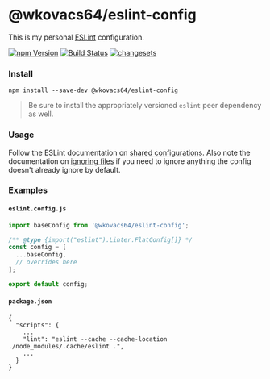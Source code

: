 # @wkovacs64/eslint-config

This is my personal [ESLint][eslint] configuration.

[![npm Version][npm-image]][npm-url] [![Build Status][ci-image]][ci-url]
[![changesets][changesets-image]][changesets-url]

### Install

```
npm install --save-dev @wkovacs64/eslint-config
```

> Be sure to install the appropriately versioned `eslint` peer dependency as
> well.

### Usage

Follow the ESLint documentation on [shared configurations][eslint-sharing]. Also
note the documentation on [ignoring files][eslint-ignores] if you need to ignore
anything the config doesn't already ignore by default.

### Examples

#### `eslint.config.js`

```js
import baseConfig from '@wkovacs64/eslint-config';

/** @type {import("eslint").Linter.FlatConfig[]} */
const config = [
  ...baseConfig,
  // overrides here
];

export default config;
```

#### `package.json`

```
{
  "scripts": {
    ...
    "lint": "eslint --cache --cache-location ./node_modules/.cache/eslint .",
    ...
  }
}
```

[npm-image]:
  https://img.shields.io/npm/v/@wkovacs64/eslint-config.svg?style=flat-square
[npm-url]: https://www.npmjs.com/package/@wkovacs64/eslint-config
[ci-image]:
  https://img.shields.io/github/actions/workflow/status/wKovacs64/eslint-config/ci.yml?logo=github&style=flat-square
[ci-url]: https://github.com/wKovacs64/eslint-config/actions?query=workflow%3Aci
[changesets-image]:
  https://img.shields.io/badge/maintained%20with-changesets-blue?style=flat-square
[changesets-url]: https://github.com/changesets/changesets
[eslint]: https://eslint.org/
[eslint-sharing]:
  https://eslint.org/docs/latest/use/configure/configuration-files#using-a-shareable-configuration-package
[eslint-ignores]:
  https://eslint.org/docs/latest/use/configure/migration-guide#ignoring-files
